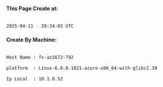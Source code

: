 
   
#### This Page Create at:

```bash

2025-04-11 - 20:34:03 UTC

```

#### Create By Machine:

```bash

Host Name : fv-az1672-792

platform  : Linux-6.8.0-1021-azure-x86_64-with-glibc2.39

Ip Local  : 10.1.0.52

```

